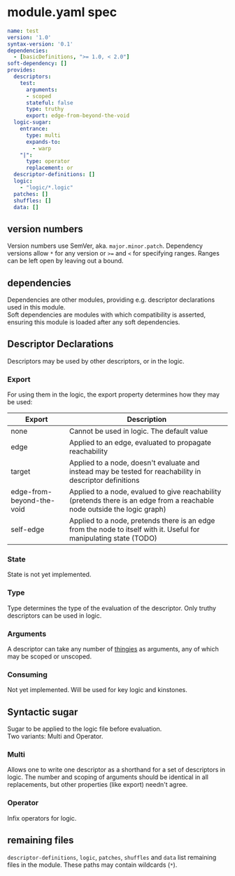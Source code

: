 # module.yaml spec
```yaml
name: test
version: '1.0'
syntax-version: '0.1'
dependencies:
  - [basicDefinitions, ">= 1.0, < 2.0"]
soft-dependency: []
provides:
  descriptors:
    test:
      arguments:
      - scoped
      stateful: false
      type: truthy
      export: edge-from-beyond-the-void
  logic-sugar:
    entrance:
      type: multi
      expands-to:
        - warp
    "|":
      type: operator
      replacement: or
  descriptor-definitions: []
  logic:
    - "logic/*.logic"
  patches: []
  shuffles: []
  data: []
```

## version numbers
Version numbers use SemVer, aka. `major.minor.patch`.
Dependency versions allow `*` for any version or `>=` and `<` for specifying ranges.
Ranges can be left open by leaving out a bound.

## dependencies
Dependencies are other modules, providing e.g. descriptor declarations used in this module.  
Soft dependencies are modules with which compatibility is asserted, ensuring this module is loaded after any soft dependencies.

## Descriptor Declarations
Descriptors may be used by other descriptors, or in the logic.

### Export
For using them in the logic, the export property determines how they may be used:

| Export | Description |
|---------|---------|
| none | Cannot be used in logic. The default value |
| edge | Applied to an edge, evaluated to propagate reachability |
| target | Applied to a node, doesn't evaluate and instead may be tested for reachability in descriptor definitions |
| edge-from-beyond-the-void | Applied to a node, evalued to give reachability (pretends there is an edge from a reachable node outside the logic graph) |
| self-edge | Applied to a node, pretends there is an edge from the node to itself with it. Useful for manipulating state (TODO) |

### State
State is not yet implemented.

### Type
Type determines the type of the evaluation of the descriptor. Only truthy descriptors can be used in logic.

### Arguments
A descriptor can take any number of [thingies](descriptors.md#thingies) as arguments, any of which may be scoped or unscoped.

### Consuming

Not yet implemented. Will be used for key logic and kinstones.

## Syntactic sugar

Sugar to be applied to the logic file before evaluation.  
Two variants: Multi and Operator.

### Multi
Allows one to write one descriptor as a shorthand for a set of descriptors in logic. The number and scoping of arguments should be identical in all replacements, but other properties (like export) needn't agree.

### Operator

Infix operators for logic.

## remaining files
`descriptor-definitions`, `logic`, `patches`, `shuffles` and `data` list remaining files in the module.
These paths may contain wildcards (`*`).
